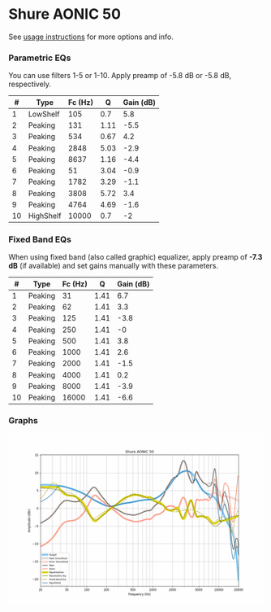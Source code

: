 # Shure AONIC 50
See [usage instructions](https://github.com/jaakkopasanen/AutoEq#usage) for more options and info.

### Parametric EQs
You can use filters 1-5 or 1-10. Apply preamp of -5.8 dB or -5.8 dB, respectively.

|   # | Type      |   Fc (Hz) |    Q |   Gain (dB) |
|-----|-----------|-----------|------|-------------|
|   1 | LowShelf  |       105 | 0.7  |         5.8 |
|   2 | Peaking   |       131 | 1.11 |        -5.5 |
|   3 | Peaking   |       534 | 0.67 |         4.2 |
|   4 | Peaking   |      2848 | 5.03 |        -2.9 |
|   5 | Peaking   |      8637 | 1.16 |        -4.4 |
|   6 | Peaking   |        51 | 3.04 |        -0.9 |
|   7 | Peaking   |      1782 | 3.29 |        -1.1 |
|   8 | Peaking   |      3808 | 5.72 |         3.4 |
|   9 | Peaking   |      4764 | 4.69 |        -1.6 |
|  10 | HighShelf |     10000 | 0.7  |        -2   |

### Fixed Band EQs
When using fixed band (also called graphic) equalizer, apply preamp of **-7.3 dB** (if available) and set gains manually with these parameters.

|   # | Type    |   Fc (Hz) |    Q |   Gain (dB) |
|-----|---------|-----------|------|-------------|
|   1 | Peaking |        31 | 1.41 |         6.7 |
|   2 | Peaking |        62 | 1.41 |         3.3 |
|   3 | Peaking |       125 | 1.41 |        -3.8 |
|   4 | Peaking |       250 | 1.41 |        -0   |
|   5 | Peaking |       500 | 1.41 |         3.8 |
|   6 | Peaking |      1000 | 1.41 |         2.6 |
|   7 | Peaking |      2000 | 1.41 |        -1.5 |
|   8 | Peaking |      4000 | 1.41 |         0.2 |
|   9 | Peaking |      8000 | 1.41 |        -3.9 |
|  10 | Peaking |     16000 | 1.41 |        -6.6 |

### Graphs
![](./Shure%20AONIC%2050.png)
